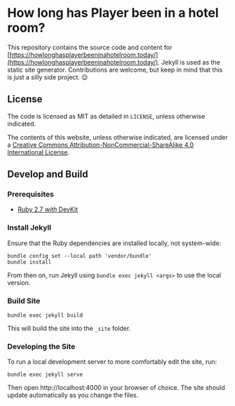 # How long has Player been in a hotel room?
This repository contains the source code and content for [https://howlonghasplayerbeeninahotelroom.today/](https://howlonghasplayerbeeninahotelroom.today/). Jekyll is used as the static site generator. Contributions are welcome, but keep in mind that this is just a silly side project. 😉


## License
The code is licensed as MIT as detailed in `LICENSE`, unless otherwise indicated.

The contents of this website, unless otherwise indicated, are licensed under a [Creative Commons Attribution-NonCommercial-ShareAlike 4.0 International License](https://creativecommons.org/licenses/by-nc-sa/4.0/).


## Develop and Build

### Prerequisites
- [Ruby 2.7 *with* DevKit](https://rubyinstaller.org/downloads/)


### Install Jekyll
Ensure that the Ruby dependencies are installed locally, not system-wide:

```
bundle config set --local path 'vendor/bundle'
bundle install
```

From then on, run Jekyll using `bundle exec jekyll <args>` to use the local version.


### Build Site
```
bundle exec jekyll build
```

This will build the site into the `_site` folder.


### Developing the Site
To run a local development server to more comfortably edit the site, run:

```
bundle exec jekyll serve
```

Then open http://localhost:4000 in your browser of choice. The site should update automatically as you change the files.

